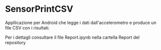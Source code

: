 # SensorPrintCSV

Appllicazione per Android che legge i dati dall'accelerometro e produce un file CSV con i risultati.

Per i dettagli consultare il file Report.ipynb nella cartella Report del repository
